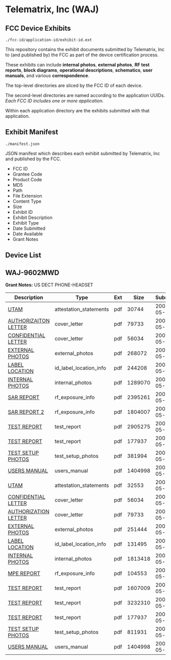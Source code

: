 # Telematrix, Inc (WAJ)
## FCC Device Exhibits

```
./fcc-id/application-id/exhibit-id.ext
```

This repository contains the exhibit documents submitted by Telematrix, Inc to (and published by) the FCC as part of the device certification process.

These exhibits can include **internal photos**, **external photos**, **RF test reports**, **block diagrams**, **operational descriptions**, **schematics**, **user manuals**, and various **correspondence**.

The top-level directories are sliced by the FCC ID of each device.

The second-level directories are named according to the application UUIDs. *Each FCC ID includes one or more application.*

Within each application directory are the exhibits submitted with that application. 

## Exhibit Manifest

```
./manifest.json
```

JSON manifest which describes each exhibit submitted by Telematrix, Inc and published by the FCC.

- FCC ID
- Grantee Code
- Product Code
- MD5
- Path
- File Extension
- Content Type
- Size
- Exhibit ID
- Exhibit Description
- Exhibit Type
- Date Submitted
- Date Available
- Grant Notes

## Device List
## WAJ-9602MWD
**Grant Notes:** US DECT PHONE-HEADSET

| Description | Type | Ext | Size | Submitted | Available |
| ----------- | ---- | --- | ---- | --------- | --------- |
| [UTAM](WAJ-9602MWD/d17363517cda4bd5910f45f963eb6128/948553.pdf) | attestation_statements | pdf | 30744 | 2008-05-29 | 2008-05-30 |
| [AUTHORIZAITON LETTER](WAJ-9602MWD/d17363517cda4bd5910f45f963eb6128/948525.pdf) | cover_letter | pdf | 79733 | 2008-05-29 | 2008-05-30 |
| [CONFIDENTIAL LETTER](WAJ-9602MWD/d17363517cda4bd5910f45f963eb6128/948518.pdf) | cover_letter | pdf | 56034 | 2008-05-29 | 2008-05-30 |
| [EXTERNAL PHOTOS](WAJ-9602MWD/d17363517cda4bd5910f45f963eb6128/948542.pdf) | external_photos | pdf | 268072 | 2008-05-29 | 2008-05-30 |
| [LABEL LOCATION](WAJ-9602MWD/d17363517cda4bd5910f45f963eb6128/948550.pdf) | id_label_location_info | pdf | 244208 | 2008-05-29 | 2008-05-30 |
| [INTERNAL PHOTOS](WAJ-9602MWD/d17363517cda4bd5910f45f963eb6128/948543.pdf) | internal_photos | pdf | 1289070 | 2008-05-29 | 2008-05-30 |
| [SAR REPORT](WAJ-9602MWD/d17363517cda4bd5910f45f963eb6128/948546.pdf) | rf_exposure_info | pdf | 2395261 | 2008-05-29 | 2008-05-30 |
| [SAR REPORT 2](WAJ-9602MWD/d17363517cda4bd5910f45f963eb6128/948547.pdf) | rf_exposure_info | pdf | 1804007 | 2008-05-29 | 2008-05-30 |
| [TEST REPORT](WAJ-9602MWD/d17363517cda4bd5910f45f963eb6128/948545.pdf) | test_report | pdf | 2905275 | 2008-05-29 | 2008-05-30 |
| [TEST REPORT](WAJ-9602MWD/d17363517cda4bd5910f45f963eb6128/948527.pdf) | test_report | pdf | 177937 | 2008-05-29 | 2008-05-30 |
| [TEST SETUP PHOTOS](WAJ-9602MWD/d17363517cda4bd5910f45f963eb6128/948544.pdf) | test_setup_photos | pdf | 381994 | 2008-05-29 | 2008-05-30 |
| [USERS MANUAL](WAJ-9602MWD/d17363517cda4bd5910f45f963eb6128/948528.pdf) | users_manual | pdf | 1404998 | 2008-05-29 | 2008-05-30 |
| [UTAM](WAJ-9602MWD/3d4079980275759e57522205c6b85f90/948529.pdf) | attestation_statements | pdf | 32553 | 2008-05-29 | 2008-05-30 |
| [CONFIDENTIAL LETTER](WAJ-9602MWD/3d4079980275759e57522205c6b85f90/948518.pdf) | cover_letter | pdf | 56034 | 2008-05-29 | 2008-05-30 |
| [AUTHORIZATION LETTER](WAJ-9602MWD/3d4079980275759e57522205c6b85f90/948525.pdf) | cover_letter | pdf | 79733 | 2008-05-29 | 2008-05-30 |
| [EXTERNAL PHOTOS](WAJ-9602MWD/3d4079980275759e57522205c6b85f90/948519.pdf) | external_photos | pdf | 251444 | 2008-05-29 | 2008-05-30 |
| [LABEL LOCATION](WAJ-9602MWD/3d4079980275759e57522205c6b85f90/948526.pdf) | id_label_location_info | pdf | 131495 | 2008-05-29 | 2008-05-30 |
| [INTERNAL PHOTOS](WAJ-9602MWD/3d4079980275759e57522205c6b85f90/948520.pdf) | internal_photos | pdf | 1813418 | 2008-05-29 | 2008-05-30 |
| [MPE REPORT](WAJ-9602MWD/3d4079980275759e57522205c6b85f90/948521.pdf) | rf_exposure_info | pdf | 104553 | 2008-05-29 | 2008-05-30 |
| [TEST REPORT](WAJ-9602MWD/3d4079980275759e57522205c6b85f90/948523.pdf) | test_report | pdf | 1607009 | 2008-05-29 | 2008-05-30 |
| [TEST REPORT](WAJ-9602MWD/3d4079980275759e57522205c6b85f90/948524.pdf) | test_report | pdf | 3232310 | 2008-05-29 | 2008-05-30 |
| [TEST REPORT](WAJ-9602MWD/3d4079980275759e57522205c6b85f90/948527.pdf) | test_report | pdf | 177937 | 2008-05-29 | 2008-05-30 |
| [TEST SETUP PHOTOS](WAJ-9602MWD/3d4079980275759e57522205c6b85f90/948522.pdf) | test_setup_photos | pdf | 811931 | 2008-05-29 | 2008-05-30 |
| [USERS MANUAL](WAJ-9602MWD/3d4079980275759e57522205c6b85f90/948528.pdf) | users_manual | pdf | 1404998 | 2008-05-29 | 2008-05-30 |
